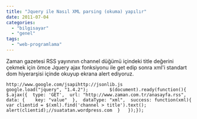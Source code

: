 ```yaml
---
title: "Jquery ile Nasıl XML parsing (okuma) yapılır"
date: 2011-07-04
categories: 
  - "bilgisayar"
  - "genel"
tags: 
  - "web-programlama"
---
```


Zaman gazetesi RSS yayınının channel düğümü içindeki title değerini çekmek için ömce Jquery ajax fonksiyonu ile get edip sonra xml'i standart dom hiyerarşisi içinde okuyup ekrana alert ediyoruz.  

```
http://www.google.com/jsapihttp://jsonlib.js            google.load("jquery", "1.4.2");        $(document).ready(function(){	$.ajax({  type: 'GET',  url: "http://www.zaman.com.tr/anasayfa.rss",  data: {    key: "value"  },  dataType: "xml",  success: function(xml){    var clientid = $(xml).find('channel > title').text();    alert(clientid);//suatatan.wordpress.com  }   });});        
```

